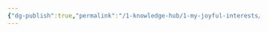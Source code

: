 ```yaml
---
{"dg-publish":true,"permalink":"/1-knowledge-hub/1-my-joyful-interests/film-making/drafts-written-for-short-film/draft-2/","noteIcon":""}
---
```


